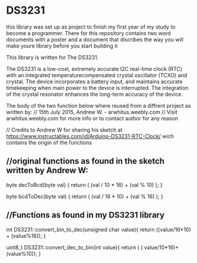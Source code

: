 # DS3231
this library was set up as project to finish my first year of my study to become a programmer.
There for this repository contains two word documents with a poster and a document that discribes 
the way you will make youre library before you start building it

This library is written for The DS3231. 

The DS3231 is a low-cost, extremely accurate I2C
real-time clock (RTC) with an integrated temperaturecompensated
crystal oscillator (TCXO) and crystal.
The device incorporates a battery input, and maintains
accurate timekeeping when main power to the device
is interrupted. The integration of the crystal resonator
enhances the long-term accuracy of the device.

The body of the two function below where reused from a diffrent project 
 as written by:
// 15th July 2015, Andrew W. - arwhitus.weebly.com
// Visit arwhitus.weebly.com for more info or to contact author for any reason

// Credits to Andrew W for sharing his sketch at https://www.instructables.com/id/Arduino-DS3231-RTC-Clock/ wich contains the origin of  the functions 

//original functions as found in the sketch written by Andrew W:
-----------------------------------------------------------------
byte decToBcd(byte val)
{
  return ( (val / 10 * 16) + (val % 10) );
}

byte bcdToDec(byte val)
{
  return ( (val / 16 * 10) + (val % 16) );
}

//Functions as found in my DS3231 library
---------------------------------------------------------------
int DS3231::convert_bin_to_dec(unsigned char value){
        return ((value/16*10) + (value%16));
}

uint8_t DS3231::convert_dec_to_bin(int value){
        return ( ( value/10*16)+(value%10));
}
